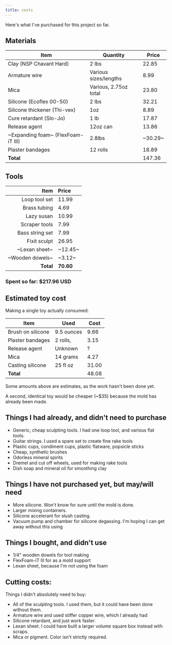 ```yaml
---
title: costs
---
```



Here's what I've purchased for this project so far.

## Materials

Item | Quantity | Price
-- | -- | --
Clay (NSP Chavant Hard) | 2 lbs | 22.85
Armature wire | Various sizes/lengths | 8.99
Mica | Various, 2.75oz total | 23.80
Silicone (Ecoflex 00-50) | 2 lbs | 32.21
Silicone thickener (Thi-vex) | 1oz | 8.89
Cure retardant (Slo-Jo) | 1 lb | 17.87
Release agent | 12oz can | 13.86
~Expanding foam~ (FlexFoam-iT III) | 2.8lbs | ~30.29~
Plaster bandages | 12 rolls | 18.89
**Total** | | 147.36

## Tools

Item | Price
--: | :--
Loop tool set | 11.99
Brass tubing | 4.69
Lazy susan | 10.99
Scraper tools | 7.99
Bass string set | 7.99
Fixit sculpt | 26.95
~Lexan sheet~ | ~12.45~
~Wooden dowels~ | ~3.12~
**Total** | **70.60**

### Spent so far: $217.96 USD

## Estimated toy cost

Making a single toy actually consumed:

 Item | Used | Cost
-- | -- | --
Brush on silicone | 9.5 ounces | 9.66
Plaster bandages | 2 rolls, | 3.15
Release agent | Unknown | ?
Mica | 14 grams | 4.27
Casting silicone | 25 fl oz | 31.00
**Total** | |  48.08

Some amounts above are estimates, as the work hasn't been done yet.

A second, identical toy would be cheaper (~$35) because the mold has already been made.


## Things I had already, and didn't need to purchase

* Generic, cheap sculpting tools. I had one loop tool, and various flat tools.
* Guitar strings. I used a spare set to create fine rake tools
* Plastic cups, condiment cups, plastic flatware, popsicle sticks
* Cheap, synthetic brushes
* Odorless mineral spirits
* Dremel and cut off wheels, used for making rake tools
* Dish soap and mineral oil for smoothing clay

## Things I have not purchased yet, but may/will need

* More silicone. Won't know for sure until the mold is done.
* Larger mixing containers.
* Silicone accelerant for slush casting.
* Vacuum pump and chamber for silicone degassing. I'm hoping I can get away without this using 

## Things I bought, and didn't use

* 1/4&quot; wooden dowels for tool making
* FlexFoam-iT III for as a mold support
* Lexan sheet, because I'm not using the foam

## Cutting costs:

Things I didn't absolutely need to buy:

* All of the sculpting tools. I used them, but it could have been done without them.
* Armature wire and used stiffer copper wire, which I already had
* Silicone retardant, and just work faster.
* Lexan sheet. I could have built a larger volume square box instead with scraps.
* Mica or pigment. Color isn't strictly required.
